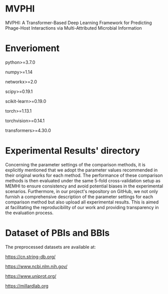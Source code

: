 # MVPHI
MVPHI: A Transformer-Based Deep Learning Framework for Predicting Phage-Host Interactions via Multi-Attributed Microbial Information

# Enverioment

python>=3.7.0

numpy>=1.14

networkx>=2.0

scipy>=0.19.1

scikit-learn>=0.19.0

torch>=1.13.1

torchvision>=0.14.1

transformers>=4.30.0


# Experimental Results' directory
Concerning the parameter settings of the comparison methods, it is explicitly mentioned that we adopt the parameter values recommended in their original works for each method. The performance of these comparison methods is then evaluated under the same 5-fold cross-validation setup as MEMHI to ensure consistency and avoid potential biases in the experimental scenarios. Furthermore, in our project's repository on GitHub, we not only furnish a comprehensive description of the parameter settings for each comparison method but also upload all experimental results. This is aimed at facilitating the reproducibility of our work and providing transparency in the evaluation process.

# Dataset of PBIs and BBIs

The preprocessed datasets are available at:

https://cn.string-db.org/ 

https://www.ncbi.nlm.nih.gov/ 

https://www.uniprot.org/ 

https://millardlab.org
